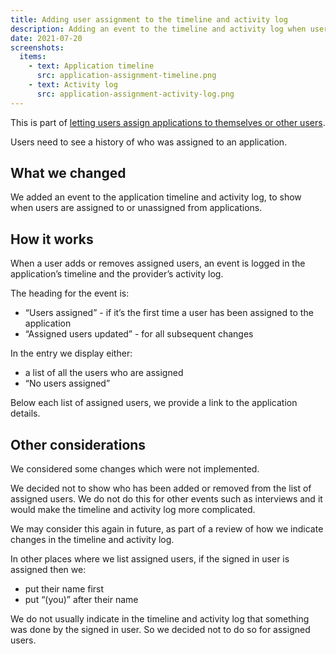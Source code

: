 ```yaml
---
title: Adding user assignment to the timeline and activity log
description: Adding an event to the timeline and activity log when users are assigned to or unassigned from an application
date: 2021-07-20
screenshots:
  items:
    - text: Application timeline
      src: application-assignment-timeline.png
    - text: Activity log
      src: application-assignment-activity-log.png
---
```


This is part of [letting users assign applications to themselves or other users](/manage-teacher-training-applications/assigning-applications-to-users/).

Users need to see a history of who was assigned to an application.

## What we changed

We added an event to the application timeline and activity log, to show when users are assigned to or unassigned from applications.

## How it works

When a user adds or removes assigned users, an event is logged in the application’s timeline and the provider’s activity log.

The heading for the event is:

- “Users assigned” - if it’s the first time a user has been assigned to the application
- “Assigned users updated” - for all subsequent changes

In the entry we display either:

- a list of all the users who are assigned
- “No users assigned”

Below each list of assigned users, we provide a link to the application details.

## Other considerations

We considered some changes which were not implemented.

We decided not to show who has been added or removed from the list of assigned users. We do not do this for other events such as interviews and it would make the timeline and activity log more complicated.

We may consider this again in future, as part of a review of how we indicate changes in the timeline and activity log.

In other places where we list assigned users, if the signed in user is assigned then we:

- put their name first
- put “(you)” after their name

We do not usually indicate in the timeline and activity log that something was done by the signed in user. So we decided not to do so for assigned users.
